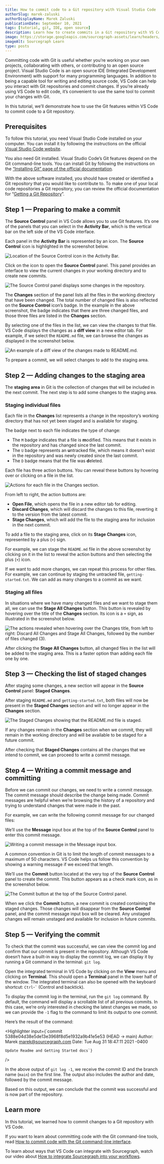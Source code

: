 ```yaml
---
title: How to commit code to a Git repository with Visual Studio Code
authorSlug: marek-zaluski
authorDisplayName: Marek Zaluski
publicationDate: September 10, 2021
tags: [tutorial, git, IDE, open source]
description: Learn how to create commits in a Git repository with VS Code.
image: https://storage.googleapis.com/sourcegraph-assets/learn/headers/sourcegraph-learn-02.png
imageAlt: Sourcegraph Learn
type: posts
---
```


Committing code with Git is useful whether you’re working on your own projects, collaborating with others, or contributing to an open source project. Visual Studio Code is an open source IDE (Integrated Development Environment) with support for many programming languages. In addition to being a capable tool for writing and editing source code, VS Code can help you interact with Git repositories and commit changes. If you’re already using VS Code to edit code, it’s convenient to use the same tool to commit your changes with Git.

In this tutorial, we’ll demonstrate how to use the Git features within VS Code to commit code to a Git repository.

## Prerequisites

To follow this tutorial, you need Visual Studio Code installed on your computer. You can install it by following the instructions on the official [Visual Studio Code website](https://code.visualstudio.com/).

You also need Git installed. Visual Studio Code’s Git features depend on the Git command-line tools. You can install Git by following the instructions on the [“Installing Git” page of the official documentation](https://git-scm.com/book/en/v2/Getting-Started-Installing-Git).

With the above software installed, you should have created or identified a Git repository that you would like to contribute to. To make one of your local code repositories a Git repository, you can review the official documentation for “[Getting a Git Repository](https://git-scm.com/book/en/v2/Git-Basics-Getting-a-Git-Repository)”.

## Step 1 — Preparing to make a commit

The **Source Control** panel in VS Code allows you to use Git features. It’s one of the panels that you can select in the **Activity Bar**, which is the vertical bar on the left side of the VS Code interface.

Each panel in the **Activity Bar** is represented by an icon. The **Source Control** icon is highlighted in the screenshot below.

![Location of the Source Control icon in the Activity Bar.](https://storage.googleapis.com/sourcegraph-assets/learn/tutorial-images/vs-code-source-control-icon.png)

Click on the icon to open the **Source Control** panel. This panel provides an interface to view the current changes in your working directory and to create new commits.

![The Source Control panel displays some changes in the repository.](https://storage.googleapis.com/sourcegraph-assets/learn/tutorial-images/vs-code-source-control-panel.png)

The **Changes** section of the panel lists all the files in the working directory that have been changed. The total number of changed files is also reflected on the **Source Control** icon’s badge. In the example in the above screenshot, the badge indicates that there are three changed files, and those three files are listed in the **Changes** section.

By selecting one of the files in the list, we can view the changes to that file. VS Code displays the changes as a **diff view** in a new editor tab. For example, if we select the `README.md` file, we can browse the changes as displayed in the screenshot below.

![An example of a diff view of the changes made to README.md.](https://storage.googleapis.com/sourcegraph-assets/learn/tutorial-images/vs-code-diff-view.png)

To prepare a commit, we will select changes to add to the staging area.

## Step 2 — Adding changes to the staging area

The **staging area** in Git is the collection of changes that will be included in the next commit. The next step is to add some changes to the staging area.

### Staging individual files

Each file in the **Changes** list represents a change in the repository’s working directory that has not yet been staged and is available for staging.

The badge next to each file indicates the type of change:

- The `M` badge indicates that a file is **m**odified. This means that it exists in the repository and has changed since the last commit.
- The `U` badge represents an **u**ntracked file, which means it doesn’t exist in the repository and was newly created since the last commit.
- The `D` badge means that the file was **d**eleted.

Each file has three action buttons. You can reveal these buttons by hovering over or clicking on a file in the list.

![Actions for each file in the Changes section.](https://storage.googleapis.com/sourcegraph-assets/learn/tutorial-images/vs-code-source-control-stage-file.png)

From left to right, the action buttons are:

- **Open File**, which opens the file in a new editor tab for editing.
- **Discard Changes**, which will discard the changes to this file, reverting it to the version from the latest commit.
- **Stage Changes**, which will add the file to the staging area for inclusion in the next commit.

To add a file to the staging area, click on its **Stage Changes** icon, represented by a plus (`+`) sign.

For example, we can stage the `README.md` file in the above screenshot by clicking on it in the list to reveal the action buttons and then selecting the plus (`+`) icon.

If we want to add more changes, we can repeat this process for other files. For example, we can continue by staging the untracked file, `getting-started.txt`. We can add as many changes to a commit as we want.

### Staging all files

In situations where we have many changed files and we want to stage them all, we can use the **Stage All Changes** button. This button is revealed by hovering over the title of the **Changes** section. Its icon is a `+` sign, as illustrated in the screenshot below.

![The actions revealed when hovering over the Changes title, from left to right: Discard All Changes and Stage All Changes, followed by the number of files changed (3).](https://storage.googleapis.com/sourcegraph-assets/learn/tutorial-images/vs-code-source-control-stage-all-changes.png)

After clicking the **Stage All Changes** button, all changed files in the list will be added to the staging area. This is a faster option than adding each file one by one.

## Step 3 — Checking the list of staged changes

After staging some changes, a new section will appear in the **Source Control** panel: **Staged Changes**.

After staging `README.md` and `getting-started.txt`, both files will now be present in the **Staged Changes** section and will no longer appear in the **Changes** section.

![The Staged Changes showing that the README.md file is staged.](https://storage.googleapis.com/sourcegraph-assets/learn/tutorial-images/vs-code-source-control-staged-changes.png)

If any changes remain in the **Changes** section when we commit, they will remain in the working directory and will be available to be staged for a future commit.

After checking that **Staged Changes** contains all the changes that we intend to commit, we can proceed to write a commit message.

## Step 4 — Writing a commit message and committing

Before we can commit our changes, we need to write a commit message. The commit message should describe the change being made. Commit messages are helpful when we’re browsing the history of a repository and trying to understand changes that were made in the past.

For example, we can write the following commit message for our changed files:

<Highlighter
input='Update Readme and Getting Started docs'
/>

We’ll use the **Message** input box at the top of the **Source Control** panel to enter this commit message.

![Writing a commit message in the Message input box.](https://storage.googleapis.com/sourcegraph-assets/learn/tutorial-images/vs-code-source-control-staged-changes-with-message.png)

A common convention in Git is to limit the length of commit messages to a maximum of 50 characters. VS Code helps us follow this convention by showing a warning message if we exceed that length.

We’ll use the **Commit** button located at the very top of the **Source Control** panel to create the commit. This button appears as a check mark icon, as in the screenshot below.

![The Commit button at the top of the Source Control panel.](https://storage.googleapis.com/sourcegraph-assets/learn/tutorial-images/vs-code-source-control-commit-button.png)

When we click the **Commit** button, a new commit is created containing the staged changes. Those changes will disappear from the **Source Control** panel, and the commit message input box will be cleared. Any unstaged changes will remain unstaged and available for inclusion in future commits.

## Step 5 — Verifying the commit

To check that the commit was successful, we can view the commit log and confirm that our commit is present in the repository. Although VS Code doesn’t have a built-in way to display the commit log, we can display it by running a Git command in the terminal: `git log`.

Open the integrated terminal in VS Code by clicking on the **View** menu and clicking on **Terminal**. This should open a **Terminal** panel in the lower half of the window. The integrated terminal can also be opened with the keyboard shortcut: `Ctrl`-`` ` `` (Control and backtick).

To display the commit log in the terminal, run the `git log` command. By default, the command will display a scrollable list of all previous commits. In this case, we’re only interested in checking the latest changes we made, so we can provide the `-1` flag to the command to limit its output to one commit.

<PrismSyntaxHighlighter
input='git log -1'
language='bash'
/>

Here’s the result of the command:

<Highlighter
input={`commit 5388e04d38e5de13e3968f8d5e1932a9b41e5e53 (HEAD -> main)
Author: Marek <marek@sourcegraph.com>
Date:   Tue Aug 31 18:47:11 2021 -0400     
    
    Update Readme and Getting Started docs`}
/>

In the above output of `git log -1`, we receive the commit ID and the branch name (`main`) on the first line. The output also includes the author and date, followed by the commit message.

Based on this output, we can conclude that the commit was successful and is now part of the repository.

## Learn more

In this tutorial, we learned how to commit changes to a Git repository with VS Code.

If you want to learn about committing code with the Git command-line tools, read [How to commit code with the Git command-line interface](/how-to-commit-code-with-the-git-command-line-interface).

To learn about ways that VS Code can integrate with Sourcegraph, watch our video about [How to integrate Sourcegraph into your workflows](/how-to-integrate-sourcegraph-into-your-workflows).
